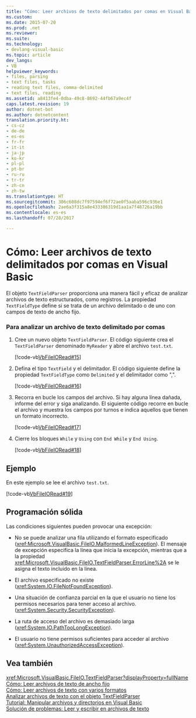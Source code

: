 ```yaml
---
title: "Cómo: Leer archivos de texto delimitados por comas en Visual Basic"
ms.custom: 
ms.date: 2015-07-20
ms.prod: .net
ms.reviewer: 
ms.suite: 
ms.technology:
- devlang-visual-basic
ms.topic: article
dev_langs:
- VB
helpviewer_keywords:
- files, parsing
- text files, tasks
- reading text files, comma-delimited
- text files, reading
ms.assetid: a8413fe4-0dba-49c8-8692-44fb67a9ec4f
caps.latest.revision: 19
author: dotnet-bot
ms.author: dotnetcontent
translation.priority.ht:
- cs-cz
- de-de
- es-es
- fr-fr
- it-it
- ja-jp
- ko-kr
- pl-pl
- pt-br
- ru-ru
- tr-tr
- zh-cn
- zh-tw
ms.translationtype: HT
ms.sourcegitcommit: 306c608dc7f97594ef6f72ae0f5aaba596c936e1
ms.openlocfilehash: 2ae6a3f315a8e433386319d1aa1a7f48726a19bb
ms.contentlocale: es-es
ms.lasthandoff: 07/28/2017

---
```

# <a name="how-to-read-from-comma-delimited-text-files-in-visual-basic"></a>Cómo: Leer archivos de texto delimitados por comas en Visual Basic
El objeto `TextFieldParser` proporciona una manera fácil y eficaz de analizar archivos de texto estructurados, como registros. La propiedad `TextFieldType` define si se trata de un archivo delimitado o de uno con campos de texto de ancho fijo.  
  
### <a name="to-parse-a-comma-delimited-text-file"></a>Para analizar un archivo de texto delimitado por comas  
  
1.  Cree un nuevo objeto `TextFieldParser`. El código siguiente crea el `TextFieldParser` denominado `MyReader` y abre el archivo `test.txt`.  
  
     [!code-vb[VbFileIORead#15](../../../../visual-basic/developing-apps/programming/drives-directories-files/codesnippet/VisualBasic/how-to-read-from-comma-delimited-text-files_1.vb)]  
  
2.  Defina el tipo `TextField` y el delimitador. El código siguiente define la propiedad `TextFieldType` como `Delimited` y el delimitador como ",".  
  
     [!code-vb[VbFileIORead#16](../../../../visual-basic/developing-apps/programming/drives-directories-files/codesnippet/VisualBasic/how-to-read-from-comma-delimited-text-files_2.vb)]  
  
3.  Recorra en bucle los campos del archivo. Si hay alguna línea dañada, informe del error y siga analizando. El siguiente código recorre en bucle el archivo y muestra los campos por turnos e indica aquellos que tienen un formato incorrecto.  
  
     [!code-vb[VbFileIORead#17](../../../../visual-basic/developing-apps/programming/drives-directories-files/codesnippet/VisualBasic/how-to-read-from-comma-delimited-text-files_3.vb)]  
  
4.  Cierre los bloques `While` y `Using` con `End While` y `End Using`.  
  
     [!code-vb[VbFileIORead#18](../../../../visual-basic/developing-apps/programming/drives-directories-files/codesnippet/VisualBasic/how-to-read-from-comma-delimited-text-files_4.vb)]  
  
## <a name="example"></a>Ejemplo  
 En este ejemplo se lee el archivo `test.txt`.  
  
 [!code-vb[VbFileIORead#19](../../../../visual-basic/developing-apps/programming/drives-directories-files/codesnippet/VisualBasic/how-to-read-from-comma-delimited-text-files_5.vb)]  
  
## <a name="robust-programming"></a>Programación sólida  
 Las condiciones siguientes pueden provocar una excepción:  
  
-   No se puede analizar una fila utilizando el formato especificado (<xref:Microsoft.VisualBasic.FileIO.MalformedLineException>). El mensaje de excepción especifica la línea que inicia la excepción, mientras que a la propiedad <xref:Microsoft.VisualBasic.FileIO.TextFieldParser.ErrorLine%2A> se le asigna el texto incluido en la línea.  
  
-   El archivo especificado no existe (<xref:System.IO.FileNotFoundException>).  
  
-   Una situación de confianza parcial en la que el usuario no tiene los permisos necesarios para tener acceso al archivo. (<xref:System.Security.SecurityException>).  
  
-   La ruta de acceso del archivo es demasiado larga (<xref:System.IO.PathTooLongException>).  
  
-   El usuario no tiene permisos suficientes para acceder al archivo (<xref:System.UnauthorizedAccessException>).  
  
## <a name="see-also"></a>Vea también  
 <xref:Microsoft.VisualBasic.FileIO.TextFieldParser?displayProperty=fullName>   
 [Cómo: Leer archivos de texto de ancho fijo](../../../../visual-basic/developing-apps/programming/drives-directories-files/how-to-read-from-fixed-width-text-files.md)   
 [Cómo: Leer archivos de texto con varios formatos](../../../../visual-basic/developing-apps/programming/drives-directories-files/how-to-read-from-text-files-with-multiple-formats.md)   
 [Analizar archivos de texto con el objeto TextFieldParser](../../../../visual-basic/developing-apps/programming/drives-directories-files/parsing-text-files-with-the-textfieldparser-object.md)   
 [Tutorial: Manipular archivos y directorios en Visual Basic](../../../../visual-basic/developing-apps/programming/drives-directories-files/walkthrough-manipulating-files-and-directories.md)   
 [Solución de problemas: Leer y escribir en archivos de texto](../../../../visual-basic/developing-apps/programming/drives-directories-files/troubleshooting-reading-from-and-writing-to-text-files.md)

